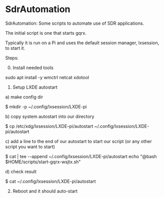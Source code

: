 # SdrAutomation
SdrAutomation: Some scripts to automate use of SDR applications.  

The initial script is one that starts gqrx.  

Typically it is run on a Pi and uses the default session manager, lxsession, to start it.  

Steps:

0) Install needed tools 

sudo apt install -y wmctrl netcat xdotool

1) Setup LXDE autostart

a) make config dir 

$ mkdir -p ~/.config/lxsession/LXDE-pi

b) copy system autostart into our directory

$ cp /etc/xdg/lxsession/LXDE-pi/autostart ~/.config/lxsession/LXDE-pi/autostart

c) add a line to the end of our autostart to start our script (or any other script you want to start)

$ cat | tee --append ~/.config/lxsession/LXDE-pi/autostart
echo "@bash $HOME/scripts/start-gqrx-wsjtx.sh"
<Ctrl-D>

d) check result

$ cat ~/.config/lxsession/LXDE-pi/autostart

2) Reboot and it should auto-start
